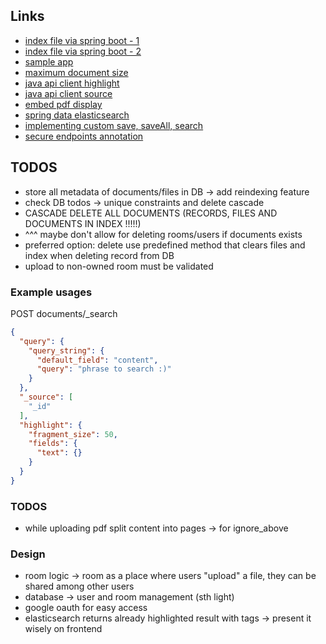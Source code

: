 ## Links

- [index file via spring boot - 1](https://discuss.elastic.co/t/how-to-index-and-store-pdf-file-in-elastic-search-using-spring-boot/220289/35)
- [index file via spring boot - 2](https://discuss.elastic.co/t/how-to-index-text-files-pdf-doc-txt-in-java/321678/5)
- [sample app](https://github.com/andreluiz1987/search-store) 
- [maximum document size](https://discuss.elastic.co/t/maximum-document-size/13086)
- [java api client highlight](https://medium.com/@andre.luiz1987/highlighting-java-api-client-866de2cfc699)
- [java api client source](https://medium.com/@andre.luiz1987/more-like-this-query-mlt-java-api-client-f69145593a1b)
- [embed pdf display](https://itnext.io/you-dont-need-external-packages-to-view-pdf-in-angular-e47779f86595)
- [spring data elasticsearch](https://docs.spring.io/spring-data/elasticsearch/docs/current/reference/html/#new-features)
- [implementing custom save, saveAll, search](https://medium.com/@luthfihrz/basic-operations-of-elasticsearch-with-spring-boot-and-spring-data-b1aa241ad9c6)
- [secure endpoints annotation](https://www.baeldung.com/spring-security-create-new-custom-security-expression)

## TODOS
- store all metadata of documents/files in DB -> add reindexing feature 
- check DB todos -> unique constraints and delete cascade
- CASCADE DELETE ALL DOCUMENTS (RECORDS, FILES AND DOCUMENTS IN INDEX !!!!!)
- ^^^ maybe don't allow for deleting rooms/users if documents exists
- preferred option: delete use predefined method that clears files and index when deleting record from DB 
- upload to non-owned room must be validated


### Example usages
POST documents/_search
```json
{
  "query": {
    "query_string": {
      "default_field": "content",
      "query": "phrase to search :)"
    }
  },
  "_source": [
    "_id"
  ],
  "highlight": {
    "fragment_size": 50,
    "fields": {
      "text": {}
    }
  }
}
```

[//]: # (POST documents/_search)

[//]: # ({)

[//]: # ("_source": ["name", "page", "createdDate"],)

[//]: # ("query": {)

[//]: # ("query_string": {)

[//]: # ("default_field": "text",)

[//]: # ("query": "infor")

[//]: # (})

[//]: # (},)

[//]: # ("highlight": {)

[//]: # ("pre_tags": ["<b>"],)

[//]: # ("post_tags": ["</b>"],)

[//]: # ("fragment_size": 50,)

[//]: # ("fields": {)

[//]: # ("text": {})

[//]: # (})

[//]: # (})

[//]: # (})

[//]: # ()
[//]: # ()
[//]: # (DELETE documents)

[//]: # ()
[//]: # (GET documents/_search)

[//]: # ()
[//]: # (GET documents/_mapping)

[//]: # ()
[//]: # (GET documents/_search)

[//]: # ({)

[//]: # ("_source": ["name", "page"])

[//]: # (})



### TODOS
- while uploading pdf split content into pages -> for ignore_above


### Design
- room logic -> room as a place where users "upload" a file, they can be shared among other users
- database -> user and room management (sth light)
- google oauth for easy access
- elasticsearch returns already highlighted result with <em></em> tags -> present it wisely on frontend